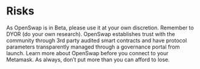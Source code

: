 # Risks

As OpenSwap is in Beta, please use it at your own discretion. Remember to DYOR (do your own research). OpenSwap establishes trust with the community through 3rd party audited smart contracts and have protocol parameters transparently managed through a governance portal from launch. Learn more about OpenSwap before you connect to your Metamask. As always, don’t put more than you can afford to lose.
